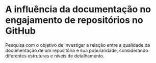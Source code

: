 # A influência da documentação no engajamento de repositórios no GitHub
Pesquisa com o objetivo de investigar a relação entre a qualidade da documentação de um repositório e sua popularidade, considerando diferentes estruturas e níveis de detalhamento.
